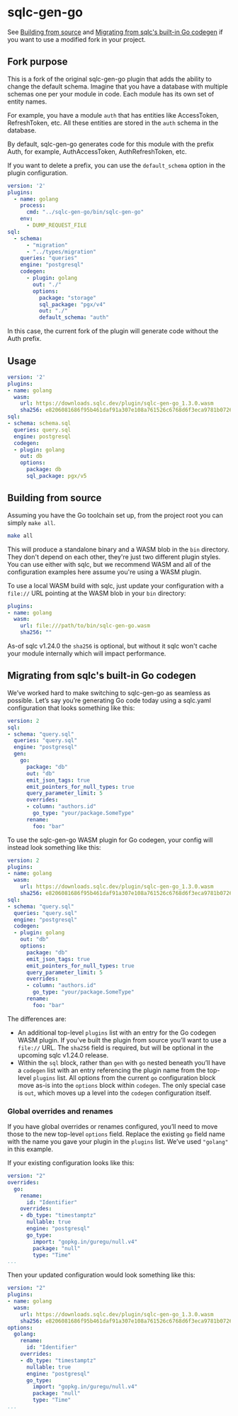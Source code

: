# sqlc-gen-go

See [Building from source](#building-from-source) and [Migrating from sqlc's built-in Go codegen](#migrating-from-sqlcs-built-in-go-codegen) if you want to use a modified fork in your project.

## Fork purpose
This is a fork of the original sqlc-gen-go plugin that adds the ability to change the default schema.
Imagine that you have a database with multiple schemas one per your module in code. 
Each module has its own set of entity names. 

For example, you have a module `auth` 
that has entities like AccessToken, RefreshToken, etc. 
All these entities are stored in the `auth` schema in the database.

By default, sqlc-gen-go generates code for this module with the prefix Auth, for example, AuthAccessToken, AuthRefreshToken, etc.

If you want to delete a prefix, you can use the `default_schema` option in the plugin configuration.

```yaml
version: '2'
plugins:
  - name: golang
    process:
      cmd: "../sqlc-gen-go/bin/sqlc-gen-go"
    env:
      - DUMP_REQUEST_FILE
sql:
  - schema:
      - "migration"
      - "../types/migration"
    queries: "queries"
    engine: "postgresql"
    codegen:
      - plugin: golang
        out: "./"
        options:
          package: "storage"
          sql_package: "pgx/v4"
          out: "./"
          default_schema: "auth"
```

In this case, the current fork of the plugin will generate code without the Auth prefix.

## Usage

```yaml
version: '2'
plugins:
- name: golang
  wasm:
    url: https://downloads.sqlc.dev/plugin/sqlc-gen-go_1.3.0.wasm
    sha256: e8206081686f95b461daf91a307e108a761526c6768d6f3eca9781b0726b7ec8
sql:
- schema: schema.sql
  queries: query.sql
  engine: postgresql
  codegen:
  - plugin: golang
    out: db
    options:
      package: db
      sql_package: pgx/v5
```

## Building from source

Assuming you have the Go toolchain set up, from the project root you can simply `make all`.

```sh
make all
```

This will produce a standalone binary and a WASM blob in the `bin` directory.
They don't depend on each other, they're just two different plugin styles. You can
use either with sqlc, but we recommend WASM and all of the configuration examples
here assume you're using a WASM plugin.

To use a local WASM build with sqlc, just update your configuration with a `file://`
URL pointing at the WASM blob in your `bin` directory:

```yaml
plugins:
- name: golang
  wasm:
    url: file:///path/to/bin/sqlc-gen-go.wasm
    sha256: ""
```

As-of sqlc v1.24.0 the `sha256` is optional, but without it sqlc won't cache your
module internally which will impact performance.

## Migrating from sqlc's built-in Go codegen

We’ve worked hard to make switching to sqlc-gen-go as seamless as possible. Let’s say you’re generating Go code today using a sqlc.yaml configuration that looks something like this:

```yaml
version: 2
sql:
- schema: "query.sql"
  queries: "query.sql"
  engine: "postgresql"
  gen:
    go:
      package: "db"
      out: "db"
      emit_json_tags: true
      emit_pointers_for_null_types: true
      query_parameter_limit: 5
      overrides:
      - column: "authors.id"
        go_type: "your/package.SomeType"
      rename:
        foo: "bar"
```

To use the sqlc-gen-go WASM plugin for Go codegen, your config will instead look something like this:

```yaml
version: 2
plugins:
- name: golang
  wasm:
    url: https://downloads.sqlc.dev/plugin/sqlc-gen-go_1.3.0.wasm
    sha256: e8206081686f95b461daf91a307e108a761526c6768d6f3eca9781b0726b7ec8
sql:
- schema: "query.sql"
  queries: "query.sql"
  engine: "postgresql"
  codegen:
  - plugin: golang
    out: "db"
    options:
      package: "db"
      emit_json_tags: true
      emit_pointers_for_null_types: true
      query_parameter_limit: 5
      overrides:
      - column: "authors.id"
        go_type: "your/package.SomeType"
      rename:
        foo: "bar"
```

The differences are:
* An additional top-level `plugins` list with an entry for the Go codegen WASM plugin. If you’ve built the plugin from source you’ll want to use a `file://` URL. The `sha256` field is required, but will be optional in the upcoming sqlc v1.24.0 release.
* Within the `sql` block, rather than `gen` with `go` nested beneath you’ll have a `codegen` list with an entry referencing the plugin name from the top-level `plugins` list. All options from the current `go` configuration block move as-is into the `options` block within `codegen`. The only special case is `out`, which moves up a level into the `codegen` configuration itself.

### Global overrides and renames

If you have global overrides or renames configured, you’ll need to move those to the new top-level `options` field. Replace the existing `go` field name with the name you gave your plugin in the `plugins` list. We’ve used `"golang"` in this example.

If your existing configuration looks like this:

```yaml
version: "2"
overrides:
  go:
    rename:
      id: "Identifier"
    overrides:
    - db_type: "timestamptz"
      nullable: true
      engine: "postgresql"
      go_type:
        import: "gopkg.in/guregu/null.v4"
        package: "null"
        type: "Time"
...
```

Then your updated configuration would look something like this:

```yaml
version: "2"
plugins:
- name: golang
  wasm:
    url: https://downloads.sqlc.dev/plugin/sqlc-gen-go_1.3.0.wasm
    sha256: e8206081686f95b461daf91a307e108a761526c6768d6f3eca9781b0726b7ec8
options:
  golang:
    rename:
      id: "Identifier"
    overrides:
    - db_type: "timestamptz"
      nullable: true
      engine: "postgresql"
      go_type:
        import: "gopkg.in/guregu/null.v4"
        package: "null"
        type: "Time"
...
```
